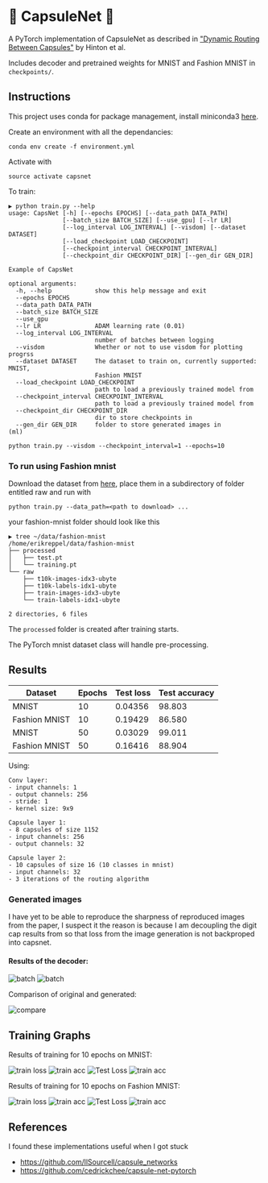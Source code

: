 # 💊 CapsuleNet 💊

A PyTorch implementation of CapsuleNet as described in ["Dynamic Routing Between Capsules"](https://arxiv.org/abs/1710.09829) by Hinton et al.

Includes decoder and pretrained weights for MNIST and Fashion MNIST in `checkpoints/`.

## Instructions

This project uses conda for package management, install miniconda3 [here](https://conda.io/miniconda.html).

Create an environment with all the dependancies:

```
conda env create -f environment.yml
```

Activate with

```
source activate capsnet
```

To train:

```
▶ python train.py --help
usage: CapsNet [-h] [--epochs EPOCHS] [--data_path DATA_PATH]
               [--batch_size BATCH_SIZE] [--use_gpu] [--lr LR]
               [--log_interval LOG_INTERVAL] [--visdom] [--dataset DATASET]
               [--load_checkpoint LOAD_CHECKPOINT]
               [--checkpoint_interval CHECKPOINT_INTERVAL]
               [--checkpoint_dir CHECKPOINT_DIR] [--gen_dir GEN_DIR]

Example of CapsNet

optional arguments:
  -h, --help            show this help message and exit
  --epochs EPOCHS
  --data_path DATA_PATH
  --batch_size BATCH_SIZE
  --use_gpu
  --lr LR               ADAM learning rate (0.01)
  --log_interval LOG_INTERVAL
                        number of batches between logging
  --visdom              Whether or not to use visdom for plotting progrss
  --dataset DATASET     The dataset to train on, currently supported: MNIST,
                        Fashion MNIST
  --load_checkpoint LOAD_CHECKPOINT
                        path to load a previously trained model from
  --checkpoint_interval CHECKPOINT_INTERVAL
                        path to load a previously trained model from
  --checkpoint_dir CHECKPOINT_DIR
                        dir to store checkpoints in
  --gen_dir GEN_DIR     folder to store generated images in
(ml)
```

```
python train.py --visdom --checkpoint_interval=1 --epochs=10
```

### To run using Fashion mnist

Download the dataset from [here](https://github.com/zalandoresearch/fashion-mnist), place them in a subdirectory of folder entitled raw and run with

```
python train.py --data_path=<path to download> ...
```

your fashion-mnist folder should look like this

```
▶ tree ~/data/fashion-mnist
/home/erikreppel/data/fashion-mnist
├── processed
│   ├── test.pt
│   └── training.pt
└── raw
    ├── t10k-images-idx3-ubyte
    ├── t10k-labels-idx1-ubyte
    ├── train-images-idx3-ubyte
    └── train-labels-idx1-ubyte

2 directories, 6 files

```
The `processed` folder is created after training starts.

The PyTorch mnist dataset class will handle pre-processing.

## Results

| Dataset       | Epochs | Test loss | Test accuracy |
| ------------- | ------ |---------- | ------------- |
| MNIST         | 10     | 0.04356   | 98.803        |
| Fashion MNIST | 10     | 0.19429   | 86.580        |
| MNIST         | 50     | 0.03029   | 99.011        |
| Fashion MNIST | 50     | 0.16416   | 88.904        |


Using:

```
Conv layer:
- input channels: 1
- output channels: 256
- stride: 1
- kernel size: 9x9

Capsule layer 1:
- 8 capsules of size 1152
- input channels: 256
- output channels: 32

Capsule layer 2:
- 10 capsules of size 16 (10 classes in mnist)
- input channels: 32
- 3 iterations of the routing algorithm
```

### Generated images

I have yet to be able to reproduce the sharpness of reproduced images from the paper,
I suspect it the reason is because I am decoupling the digit cap results from so
that loss from the image generation is not backproped into capsnet. 

####  Results of the decoder:

![batch](./imgs/mnist_generated_50_epoch.png)
![batch](./imgs/fmnist_generated_50_epoch.png)

Comparison of original and generated:

![compare](./imgs/generated_compare.png)

## Training Graphs

Results of training for 10 epochs on MNIST:

![train loss](./imgs/mnist_train_loss_10.png)
![train acc](./imgs/mnist_train_acc_10.png)
![Test Loss](./imgs/mnist_test_loss_10.png)
![train acc](./imgs/mnist_test_acc_10.png)

Results of training for 10 epochs on Fashion MNIST:

![train loss](./imgs/fmnist_train_loss_10.png)
![train acc](./imgs/fmnist_train_acc_10.png)
![Test Loss](./imgs/fmnist_test_loss_10.png)
![train acc](./imgs/fmnist_test_acc_10.png)


## References

I found these implementations useful when I got stuck

- https://github.com/llSourcell/capsule_networks
- https://github.com/cedrickchee/capsule-net-pytorch
